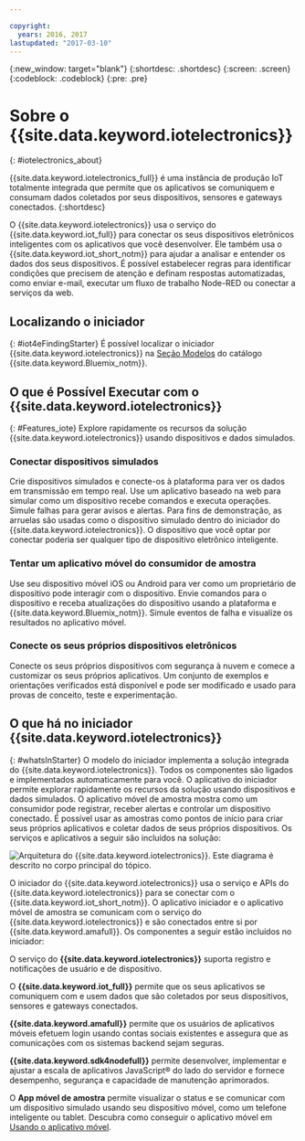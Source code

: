 ```yaml
---

copyright:
  years: 2016, 2017
lastupdated: "2017-03-10"
---
```


<!-- Common attributes used in the template are defined as follows: -->
{:new_window: target="blank"}
{:shortdesc: .shortdesc}
{:screen: .screen}
{:codeblock: .codeblock}
{:pre: .pre}


# Sobre o {{site.data.keyword.iotelectronics}}
{: #iotelectronics_about}

{{site.data.keyword.iotelectronics_full}} é uma instância de produção IoT totalmente integrada que permite que os aplicativos
se comuniquem e consumam dados coletados por seus dispositivos, sensores e gateways conectados.
{:shortdesc}

O {{site.data.keyword.iotelectronics}} usa o serviço do {{site.data.keyword.iot_full}} para conectar os seus dispositivos eletrônicos inteligentes com os aplicativos que você desenvolver. Ele
também usa o {{site.data.keyword.iot_short_notm}} para ajudar a analisar e entender os dados dos seus dispositivos. É possível estabelecer
regras para identificar condições que precisem de atenção e definam respostas automatizadas, como enviar e-mail, executar um fluxo de trabalho Node-RED ou conectar a serviços da web.

## Localizando o iniciador
{: #iot4eFindingStarter}
É possível localizar o iniciador {{site.data.keyword.iotelectronics}}
na [Seção Modelos](https://console.{DomainName}/catalog/starters/iot-for-electronics-starter/)
do catálogo {{site.data.keyword.Bluemix_notm}}.

## O que é Possível Executar com o {{site.data.keyword.iotelectronics}}
{: #Features_iote}
Explore rapidamente os recursos da solução {{site.data.keyword.iotelectronics}} usando dispositivos e dados simulados.

### Conectar dispositivos simulados
Crie dispositivos simulados e conecte-os à plataforma para ver os dados em transmissão em tempo real. Use um aplicativo baseado na web para
simular como um dispositivo recebe comandos e executa operações. Simule falhas para gerar avisos e alertas. Para fins de demonstração, as arruelas são usadas como o dispositivo simulado dentro do iniciador do {{site.data.keyword.iotelectronics}}. O dispositivo
que você optar por conectar poderia ser qualquer tipo de dispositivo eletrônico inteligente.

### Tentar um aplicativo móvel do consumidor de amostra
Use seu dispositivo móvel iOS ou Android para ver como um proprietário de dispositivo pode interagir com o dispositivo. Envie comandos para o dispositivo e
receba atualizações do dispositivo usando a plataforma e {{site.data.keyword.Bluemix_notm}}. Simule eventos de falha e visualize os
resultados no aplicativo móvel.

### Conecte os seus próprios dispositivos eletrônicos
Conecte os seus próprios dispositivos com segurança à nuvem e comece a customizar os seus próprios aplicativos. Um conjunto de exemplos e
orientações verificados está disponível e pode ser modificado e usado para provas de conceito, teste e experimentação.

## O que há no iniciador {{site.data.keyword.iotelectronics}}
{: #whatsInStarter}
O modelo do iniciador implementa a solução integrada do {{site.data.keyword.iotelectronics}}.  Todos os componentes são ligados e implementados automaticamente para você. O aplicativo do iniciador permite explorar rapidamente os recursos da
solução usando dispositivos e dados simulados. O aplicativo móvel de amostra mostra como um consumidor pode registrar, receber alertas e controlar
um dispositivo conectado. É possível usar as amostras como pontos de início para criar seus próprios aplicativos e coletar dados de seus próprios
dispositivos. Os serviços e aplicativos a seguir são incluídos na solução:

![Arquitetura do {{site.data.keyword.iotelectronics}}. Este diagrama é descrito no corpo
principal do tópico.](images/IoT4E_architecture.svg "{{site.data.keyword.iotelectronics}} architecture")

O iniciador do {{site.data.keyword.iotelectronics}} usa o serviço e APIs do {{site.data.keyword.iotelectronics}} para se conectar com o {{site.data.keyword.iot_short_notm}}. O
aplicativo iniciador e o aplicativo móvel de amostra se comunicam com o serviço do {{site.data.keyword.iotelectronics}} e são conectados entre si por {{site.data.keyword.amafull}}. Os
componentes a seguir estão incluídos no iniciador:

O serviço do **{{site.data.keyword.iotelectronics}}** suporta registro e notificações de usuário e de dispositivo.

O **{{site.data.keyword.iot_full}}** permite que os seus aplicativos se comuniquem com e usem dados que são coletados por seus dispositivos, sensores e gateways
conectados.

<!-- **{{site.data.keyword.iotrtinsights_full}}** enables you to enrich and monitor data from your appliances, visualize what's happening now, and respond to emerging conditions by using automated actions. -->

**{{site.data.keyword.amafull}}** permite que os usuários de aplicativos móveis efetuem login usando contas
sociais existentes e assegura que as comunicações com os sistemas backend sejam seguras.

**{{site.data.keyword.sdk4nodefull}}** permite desenvolver, implementar e ajustar a escala de aplicativos
JavaScript&reg; do lado do servidor e fornece desempenho, segurança e capacidade de manutenção aprimorados.

O **App móvel de amostra** permite visualizar o status e se comunicar com um dispositivo simulado usando seu dispositivo móvel, como um telefone inteligente ou tablet. Descubra como conseguir o aplicativo móvel em
[Usando o aplicativo móvel](iotelectronics_config_mobile.html).
